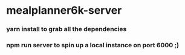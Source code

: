 # mealplanner6k-server

### yarn install to grab all the dependencies

### npm run server to spin up a local instance on port 6000 ;)
